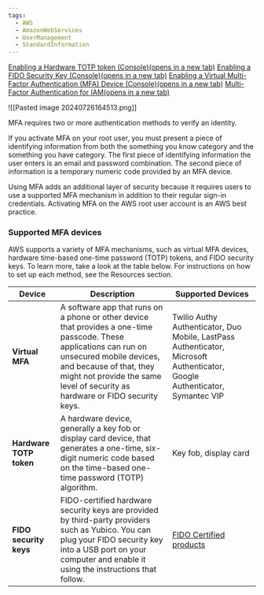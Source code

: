 ```yaml
---
tags:
  - AWS
  - AmazonWebServices
  - UserManagement
  - StandardInformation
---
```

[Enabling a Hardware TOTP token (Console)(opens in a new tab)](https://docs.aws.amazon.com/IAM/latest/UserGuide/id_credentials_mfa_enable_physical.html)
[Enabling a FIDO Security Key (Console)(opens in a new tab)](https://docs.aws.amazon.com/IAM/latest/UserGuide/id_credentials_mfa_enable_fido.html)
[Enabling a Virtual Multi-Factor Authentication (MFA) Device (Console)(opens in a new tab)](https://docs.aws.amazon.com/IAM/latest/UserGuide/id_credentials_mfa_enable_virtual.html)
[Multi-Factor Authentication for IAM(opens in a new tab)](https://aws.amazon.com/iam/features/mfa/)

![[Pasted image 20240726164513.png]]

MFA requires two or more authentication methods to verify an identity.

If you activate MFA on your root user, you must present a piece of identifying information from both the something you know category and the something you have category. The first piece of identifying information the user enters is an email and password combination. The second piece of information is a temporary numeric code provided by an MFA device.

Using MFA adds an additional layer of security because it requires users to use a supported MFA mechanism in addition to their regular sign-in credentials. Activating MFA on the AWS root user account is an AWS best practice.

### Supported MFA devices

AWS supports a variety of MFA mechanisms, such as virtual MFA devices, hardware time-based one-time password (TOTP) tokens, and FIDO security keys. To learn more, take a look at the table below. For instructions on how to set up each method, see the Resources section.

|**Device**|**Description**|**Supported Devices**|
|---|---|---|
|**Virtual MFA**|A software app that runs on a phone or other device that provides a one-time passcode. These applications can run on unsecured mobile devices, and because of that, they might not provide the same level of security as hardware or FIDO security keys.|Twilio Authy Authenticator, Duo Mobile, LastPass Authenticator, Microsoft Authenticator, Google Authenticator, Symantec VIP|
|**Hardware TOTP token**|A hardware device, generally a key fob or display card device, that generates a one-time, six-digit numeric code based on the time-based one-time password (TOTP) algorithm.|Key fob, display card|
|**FIDO security keys**|FIDO-certified hardware security keys are provided by third-party providers such as Yubico. You can plug your FIDO security key into a USB port on your computer and enable it using the instructions that follow.|[FIDO Certified products](https://fidoalliance.org/certification/fido-certified-products)|